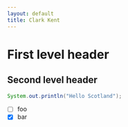 ```yaml
---
layout: default
title: Clark Kent
---
```


First level header
==================

Second level header
------

~~~ java
System.out.println("Hello Scotland");
~~~

- [ ] foo
- [x] bar

